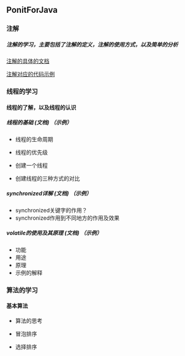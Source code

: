 ## PonitForJava
### 注解

##### 注解的学习，主要包括了注解的定义，注解的使用方式，以及简单的分析

[注解的具体的文档](https://github.com/Lucidastar/PonitForJava/blob/master/document/%E6%B3%A8%E8%A7%A3%E7%9A%84%E5%AD%A6%E4%B9%A0.md)

[注解对应的代码示例](https://github.com/Lucidastar/PonitForJava/tree/master/PonitForJava/src/com/lucida/point/annotation)



### 线程的学习

#### 线程的了解，以及线程的认识

##### 线程的基础  (文档)  （示例）

* 线程的生命周期

* 线程的优先级

* 创建一个线程

* 创建线程的三种方式的对比

##### synchronized详解  (文档)  （示例）

* synchronized关键字的作用？
* synchronized作用到不同地方的作用及效果

##### volatile的使用及其原理  (文档)  （示例）

* 功能
* 用途
* 原理
* 示例的解释






### 算法的学习
#### 基本算法

* 算法的思考

* 冒泡排序
* 选择排序